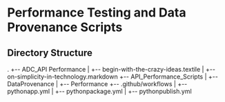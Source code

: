 # Performance Testing and Data Provenance Scripts 

## Directory Structure

.
+-- ADC_API Performance 
|   +-- begin-with-the-crazy-ideas.textile
|   +-- on-simplicity-in-technology.markdown
+-- API_Performance_Scripts
|   +-- DataProvenance
|   +-- Performance
+-- .github/workflows
|   +-- pythonapp.yml
|   +-- pythonpackage.yml
|   +-- pythonpublish.yml


